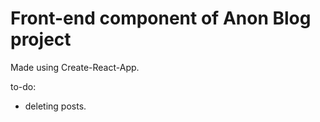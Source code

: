 # Front-end component of Anon Blog project

Made using Create-React-App.

to-do:

- deleting posts.

